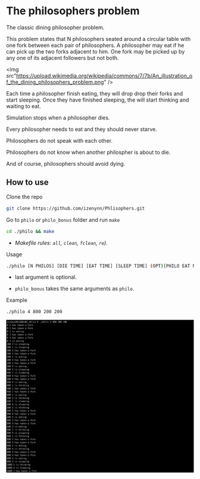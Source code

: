 # The philosophers problem
The classic dining philosopher problem.

This problem states that N philosophers seated around a circular table with one fork between each pair of philosophers. A philosopher may eat if he can pick up the two forks adjacent to him. One fork may be picked up by any one of its adjacent followers but not both.

<img src"https://upload.wikimedia.org/wikipedia/commons/7/7b/An_illustration_of_the_dining_philosophers_problem.png" />



Each time a philosopher finish eating, they will drop drop their forks and start sleeping. Once they have finished sleeping, the will start thinking and waiting to eat.

Simulation stops when a philosopher dies.

Every philosopher needs to eat and they should never starve.

Philosophers do not speak with each other.

Philosophers do not know when another philospher is about to die.

And of course, philosophers should avoid dying.

## How to use

Clone the repo

```sh
git clone https://github.com/izenynn/Phlisophers.git
```
Go to `philo` or `philo_bonus` folder and run `make`

```sh
cd ./philo && make
```
- *Makefile rules: `all`, `clean`, `fclean`, `re`).*

Usage

```sh
./philo [N PHILOS] [DIE TIME] [EAT TIME] [SLEEP TIME] (OPT)[PHILO EAT N TIMES]
```

- last argument is optional.

- `philo_bonus` takes the same arguments as `philo`.

Example

```sh
./philo 4 800 200 200
```
<img src="https://github.com/csalihburak/Philosophers/blob/master/images/image.png" />
